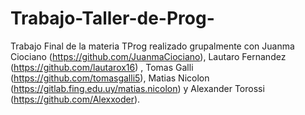 # Trabajo-Taller-de-Prog-
Trabajo Final de la materia TProg realizado grupalmente con Juanma Ciociano (https://github.com/JuanmaCiociano), Lautaro Fernandez (https://github.com/lautarox16) , Tomas Galli (https://github.com/tomasgalli5), Matias Nicolon (https://gitlab.fing.edu.uy/matias.nicolon) y Alexander Torossi (https://github.com/Alexxoder).
